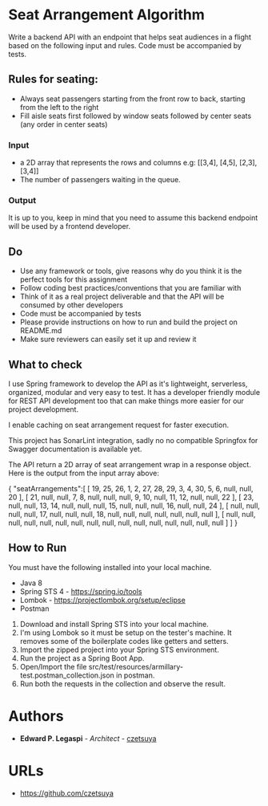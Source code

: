 # Seat Arrangement Algorithm

Write a backend API with an endpoint that helps seat audiences in a flight based on the following input and rules. 
Code must be accompanied by tests.

## Rules for seating:

 - Always seat passengers starting from the front row to back, starting from the left to the right
 - Fill aisle seats first followed by window seats followed by center seats (any order in center seats)
 
### Input
 - a 2D array that represents the rows and columns e.g: [[3,4], [4,5], [2,3], [3,4]]
 - The number of passengers waiting in the queue.
 
### Output

It is up to you, keep in mind that you need to assume this backend endpoint will be used by a frontend developer.

## Do

 - Use any framework or tools, give reasons why do you think it is the perfect tools for this assignment
 - Follow coding best practices/conventions that you are familiar with
 - Think of it as a real project deliverable and that the API will be consumed by other developers
 - Code must be accompanied by tests
 - Please provide instructions on how to run and build the project on README.md
 - Make sure reviewers can easily set it up and review it

## What to check

I use Spring framework to develop the API as it's lightweight, serverless, organized, modular and very easy to test. 
It has a developer friendly module for REST API development too that can make things more easier for our project development.

I enable caching on seat arrangement request for faster execution.

This project has SonarLint integration, sadly no no compatible Springfox for Swagger documentation is available yet.
 
The API return a 2D array of seat arrangement wrap in a response object. Here is the output from the input array above:

{
   "seatArrangements":[
      [
         19,
         25,
         26,
         1,
         2,
         27,
         28,
         29,
         3,
         4,
         30,
         5,
         6,
         null,
         null,
         20
      ],
      [
         21,
         null,
         null,
         7,
         8,
         null,
         null,
         null,
         9,
         10,
         null,
         11,
         12,
         null,
         null,
         22
      ],
      [
         23,
         null,
         null,
         13,
         14,
         null,
         null,
         null,
         15,
         null,
         null,
         null,
         16,
         null,
         null,
         24
      ],
      [
         null,
         null,
         null,
         null,
         17,
         null,
         null,
         null,
         18,
         null,
         null,
         null,
         null,
         null,
         null,
         null
      ],
      [
         null,
         null,
         null,
         null,
         null,
         null,
         null,
         null,
         null,
         null,
         null,
         null,
         null,
         null,
         null,
         null
      ]
   ]
}
 
## How to Run

You must have the following installed into your local machine.
 
 - Java 8
 - Spring STS 4 - https://spring.io/tools
 - Lombok - https://projectlombok.org/setup/eclipse
 - Postman

 1. Download and install Spring STS into your local machine.
 2. I'm using Lombok so it must be setup on the tester's machine. It removes some of the boilerplate codes like getters and setters.
 3. Import the zipped project into your Spring STS environment.
 4. Run the project as a Spring Boot App.
 5. Open/Import the file src/test/resources/armillary-test.postman_collection.json in postman.
 6. Run both the requests in the collection and observe the result.

 
# Authors

* **Edward P. Legaspi** - *Architect* - [czetsuya](https://bitbucket.com/czetsuya)

# URLs

 * https://github.com/czetsuya